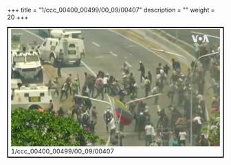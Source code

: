 +++
title = "1/ccc_00400_00499/00_09/00407"
description = ""
weight = 20
+++

<table style="border:2px solid black;max-width:800px;max-height:800px;" 
><tr><td>
<img class="center-fit-jpg"
src="/jpg_/aaa_20190430_NxaOmWaI8sI_00406.jpg">
1/ccc_00400_00499/00_09/00407
</img></td></tr></table>
